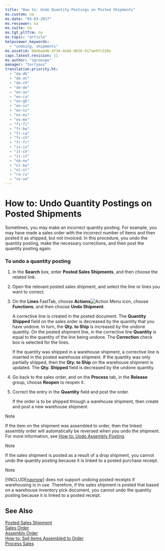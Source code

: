 ```yaml
---
title: "How to: Undo Quantity Postings on Posted Shipments"
ms.custom: na
ms.date: "03-03-2017"
ms.reviewer: na
ms.suite: na
ms.tgt_pltfrm: na
ms.topic: "article"
helpviewer_keywords: 
  - "undoing, shipments"
ms.assetid: b0ebaa46-4f34-4eb8-9636-917ae9fc328e
caps.latest.revision: 11
ms.author: "sgroespe"
manager: "terryaus"
translation.priority.ht: 
  - "da-dk"
  - "de-at"
  - "de-ch"
  - "de-de"
  - "en-au"
  - "en-ca"
  - "en-gb"
  - "en-in"
  - "en-nz"
  - "es-es"
  - "es-mx"
  - "fi-fi"
  - "fr-be"
  - "fr-ca"
  - "fr-ch"
  - "fr-fr"
  - "is-is"
  - "it-ch"
  - "it-it"
  - "nb-no"
  - "nl-be"
  - "nl-nl"
  - "ru-ru"
  - "sv-se"
---
```

# How to: Undo Quantity Postings on Posted Shipments
Sometimes, you may make an incorrect quantity posting. For example, you may have made a sales order with the incorrect number of items and then posted it as shipped, but not invoiced. In this procedure, you undo the quantity posting, make the necessary corrections, and then post the quantity posting again.  
  
### To undo a quantity posting  
  
1.  In the **Search** box, enter **Posted Sales Shipments**, and then choose the related link.  
  
2.  Open the relevant posted sales shipment, and select the line or lines you want to correct.  
  
3.  On the **Lines** FastTab, choose **Actions**![Action Menu icon](../DesignAndEngineering/media/actionmenuicon.png "actionMenuIcon"), choose **Functions**, and then choose **Undo Shipment**.  
  
     A corrective line is created in the posted document. The **Quantity Shipped** field on the sales order is decreased by the quantity that you have undone. In turn, the **Qty. to Ship** is increased by the undone quantity. On the posted shipment line, in the corrective line **Quantity** is equal to the quantity of the line being undone. The **Correction** check box is selected for the lines.  
  
     If the quantity was shipped in a warehouse shipment, a corrective line is inserted in the posted warehouse shipment. If the quantity was only partially shipped, then the **Qty. to Ship** on the warehouse shipment is updated. The **Qty. Shipped** field is decreased by the undone quantity.  
  
4.  Go back to the sales order, and on the **Process** tab, in the **Release** group, choose **Reopen** to reopen it.  
  
5.  Correct the entry in the **Quantity** field and post the order.  
  
     If the order is to be shipped through a warehouse shipment, then create and post a new warehouse shipment.  
  
> [!NOTE]  
>  If the item on the shipment was assembled to order, then the linked assembly order will automatically be reversed when you undo the shipment. For more information, see [How to: Undo Assembly Posting](../Sales/how-to-undo-assembly-posting.md).  
  
> [!NOTE]  
>  If the sales shipment is posted as a result of a drop shipment, you cannot undo the quantity posting because it is linked to a posted purchase receipt.  
  
> [!NOTE]  
>  [!INCLUDE[navnow](../ApplicationDesign/includes/navnow_md.md)] does not support undoing posted receipts if warehousing is in use. Therefore, if the sales shipment is posted that based on a warehouse inventory pick document, you cannot undo the quantity posting because it is linked to a posted receipt.  
  
## See Also  
 [Posted Sales Shipment](../Topic/\($%20N_130%20Posted%20Sales%20Shipment%20$\).md)   
 [Sales Order](../Topic/\($%20N_42%20Sales%20Order%20$\).md)   
 [Assembly Order](../WarehouseActivities/-$-n_900-assembly-order-$-.md)   
 [How to: Sell Items Assembled to Order](../Sales/how-to-sell-items-assembled-to-order.md)   
 [Process Sales](../Sales/process-sales.md)
